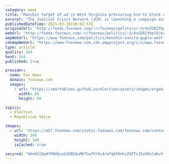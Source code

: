 ```yaml
---
category: news
title: "Manchin target of ad in West Virginia pressuring him to block controversial Biden DOJ nominee"
excerpt: "The Judicial Crisis Network (JCN) is launching a campaign aiming to scuttle the nomination of Vanita Gupta to be the associate attorney general for civil rights by targeting moderate Democratic Sen. Joe Manchin in his home state of West Virginia. "
publishedDateTime: 2021-03-16T19:02:57Z
originalUrl: "http://feeds.foxnews.com/~r/foxnews/politics/~3/4sOSR23hplE/manchin-vanita-gupta-west-virginia-conservatives"
webUrl: "http://feeds.foxnews.com/~r/foxnews/politics/~3/4sOSR23hplE/manchin-vanita-gupta-west-virginia-conservatives"
ampWebUrl: "https://www.foxnews.com/politics/manchin-vanita-gupta-west-virginia-conservatives.amp"
cdnAmpWebUrl: "https://www-foxnews-com.cdn.ampproject.org/c/s/www.foxnews.com/politics/manchin-vanita-gupta-west-virginia-conservatives.amp"
type: article
quality: 164
heat: 164
published: true

provider:
  name: Fox News
  domain: foxnews.com
  images:
    - url: "https://smartableai.github.io/election/assets/images/organizations/foxnews.com-50x50.jpg"
      width: 50
      height: 50

topics:
  - Election
  - Republican Voice

images:
  - url: "https://a57.foxnews.com/static.foxnews.com/foxnews.com/content/uploads/2020/01/340/340/Screen-Shot-2020-01-15-at-11.36.03-AM.png?ve=1&tl=1"
    width: 340
    height: 340
    isCached: true

secured: "UHrOSlDpH7PDH6voG2KB2AuM6TGafhY4x4rmfqKfHnhiZXFTcJ5vGHslmKvVfuFO7eqrkM0xh1Jh2/38q+Fpocm49I0LSnJxbvTb66hz/Gpy3fTcBH1/v+z649KDdGO54NZJVPaGBlSklK4oMuBjmPzowA/I80eSEh4ZzDJH6yTTQ40M3CbpxpdNDWstEkL8BGeCw+OjAkpCQLAz2HEPaQtRrab31DX42Yk3bvUfz6BbKLr662MmsGP5quFKVLz3kIP9oaZfSckzrc0FuR+GW4/GsYS5kExK5Ogty80VbBg4VUGFY6tAC6tDOdiswVdzNYwlUlCOlr+Af4noU/NOSmdFkfmhpxRldJBnCmzmkK0=;lAiIdQUtqzGIHBKm7fgarA=="
---
```


